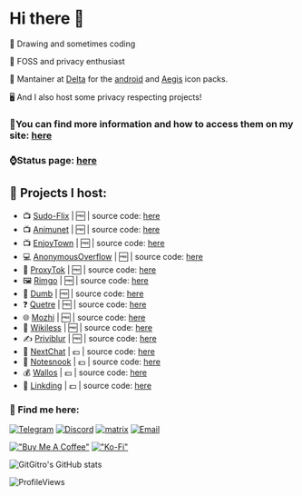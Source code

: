 # Hi there 👋
<p>🎨 Drawing and sometimes coding</p>
<p>🔏 FOSS and privacy enthusiast</p>
<p>🤖 Mantainer at <a href="https://github.com/Delta-Icons">Delta</a> for the <a href="https://github.com/Delta-Icons/android">android</a> and <a href="https://github.com/Delta-Icons/aegis-icons">Aegis</a> icon packs.</p>
<p>🖥️ And I also host some privacy respecting projects!</p>

### 🌟You can find more information and how to access them on my site: <a href="https://gitro.xyz">here</a> 

### ⌚Status page: <a href="https://uptime.gitro.xyz/status/gitro">here</a> 

## 💾 Projects I host:
- 📺 <a href="https://flix.gitro.xyz">Sudo-Flix</a> | 🆓 | source code: <a href="https://github.com/sussy-code/smov">here</a>
- 📺 <a href="https://ani.gitro.xyz">Animunet</a> | 🆓 | source code: <a href="https://github.com/avalynndev/animunet">here</a>
- 📺 <a href="https://enjoytown.gitro.xyz">EnjoyTown</a> | 🆓 | source code: <a href="https://github.com/avalynndev/enjoytown">here</a>
- 💻 <a href="https://anonymousoverflow.gitro.xyz">AnonymousOverflow</a> | 🆓 | source code: <a href="https://github.com/httpjamesm/AnonymousOverflow">here</a>
- 🎉 <a href="https://proxytok.gitro.xyz">ProxyTok</a> | 🆓 | source code: <a href="https://github.com/pablouser1/ProxiTok">here</a>
- 🖼️ <a href="https://rimgo.gitro.xyz">Rimgo</a> | 🆓 | source code: <a href="https://codeberg.org/rimgo/rimgo">here</a>
- 🎵 <a href="https://dumb.gitro.xyz">Dumb</a> | 🆓 | source code: <a href="https://github.com/rramiachraf/dumb">here</a>
- ❓ <a href="https://quetre.gitro.xyz">Quetre</a> | 🆓 | source code: <a href="https://github.com/zyachel/quetre">here</a>
- 🌐 <a href="https://mozhi.gitro.xyz">Mozhi</a> | 🆓 | source code: <a href="https://codeberg.org/aryak/mozhi">here</a>
- 📖 <a href="https://wikiless.gitro.xyz">Wikiless</a> | 🆓 | source code: <a href="https://github.com/Metastem/wikiless">here</a>
- ✍️ <a href="https://priviblur.gitro.xyz">Priviblur</a> | 🆓 | source code: <a href="https://github.com/syeopite/priviblur">here</a>
- 🤖 <a href="https://chatgpt.gitro.xyz">NextChat</a> | 💵 | source code: <a href="https://github.com/ChatGPTNextWeb/ChatGPT-Next-Web">here</a>
- 📝 <a href="https://gitro.xyz">Notesnook</a> | 💵 | source code: <a href="https://github.com/streetwriters/notesnook-sync-server">here</a>
- 💰 <a href="https://wallos.gitro.xyz">Wallos</a> | 💵 | source code: <a href="https://github.com/ellite/Wallos">here</a>
- 🔗 <a href="https://linkding.gitro.xyz">Linkding</a> | 💵 | source code: <a href="https://github.com/sissbruecker/linkding">here</a>


### 🚀 Find me here:
[![Telegram](https://img.shields.io/badge/Telegram-a3bbff?style=for-the-badge&logo=telegram&logoColor=white)](https://t.me/GitGitro) [![Discord](https://img.shields.io/badge/Discord-b0a7ff?style=for-the-badge&logo=telegram&logoColor=white)](https://www.discord.com/user/_gitro) [![matrix](https://img.shields.io/badge/Matrix-ececec?style=for-the-badge&logo=matrix&logoColor=black)](https://matrix.to/#/@gitrowastaken:matrix.org) [![Email](https://img.shields.io/badge/Email-f4857d?style=for-the-badge&logo=gmail&logoColor=white)](mailto:contact@gitro.xyz)

[!["Buy Me A Coffee"](https://img.shields.io/badge/Buy_Me_A_Coffee-f9de81?style=for-the-badge&logo=buy-me-a-coffee&logoColor=black)](https://buymeacoffee.com/gitro) [!["Ko-Fi"](https://img.shields.io/badge/Ko--fi-9abeff?style=for-the-badge&logo=ko-fi&logoColor=black)](https://ko-fi.com/gitro)

![GitGitro's GitHub stats](https://github-readme-stats.vercel.app/api?username=GitGitro&theme=dark)

![ProfileViews](https://komarev.com/ghpvc/?username=GitGitro&color=ff837d&style=for-the-badge)